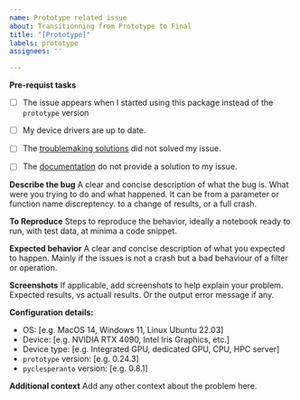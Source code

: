 ```yaml
---
name: Prototype related issue
about: Transitionning from Prototype to Final
title: "[Prototype]"
labels: prototype
assignees: ''

---
```


**Pre-requist tasks**
- [ ] The issue appears when I started using this package instead of the `prototype` version
- [ ] My device drivers are up to date.
- [ ] The [troublemaking solutions](https://github.com/clEsperanto/pyclesperanto?tab=readme-ov-file#troubleshooting-graphics-cards-drivers) did not solved my issue.
- [ ] The [documentation](https://github.com/clEsperanto/pyclesperanto) do not provide a solution to my issue.


**Describe the bug**
A clear and concise description of what the bug is. What were you trying to do and what happened.
It can be from a parameter or function name discreptency. to a change of results, or a full crash.

**To Reproduce**
Steps to reproduce the behavior, ideally a notebook ready to run, with test data, at minima a code snippet.

**Expected behavior**
A clear and concise description of what you expected to happen. Mainly if the issues is not a crash but a bad behaviour of a filter or operation.

**Screenshots**
If applicable, add screenshots to help explain your problem. Expected results, vs actuall results. Or the output error message if any.

**Configuration details:**
 - OS: [e.g. MacOS 14, Windows 11, Linux Ubuntu 22.03]
 - Device: [e.g. NVIDIA RTX 4090, Intel Iris Graphics, etc.]
 - Device type: [e.g. Integrated GPU, dedicated GPU, CPU, HPC server]
 - `prototype` version: [e.g. 0.24.3]
 - `pyclesperanto` version: [e.g. 0.8.1]

**Additional context**
Add any other context about the problem here.
